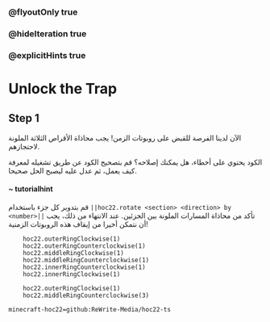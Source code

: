 ### @flyoutOnly true
### @hideIteration true
### @explicitHints true


# Unlock the Trap

## Step 1
الآن لدينا الفرصة للقبض على روبوتات الزمن! يجب محاذاة الأقراص الثلاثة الملونة لاحتجازهم.

الكود يحتوي على أخطاء، هل يمكنك إصلاحه؟ قم بتصحيح الكود عن طريق تشغيله لمعرفة كيف يعمل، ثم عدل عليه ليصبح الحل صحيحا.

#### ~ tutorialhint 
قم بتدوير كل جزء باستخدام ``||hoc22.rotate <section> <direction> by <number>||`` تأكد من محاذاة المسارات الملونة بين الجزئين. عند الانتهاء من ذلك، يجب أن نتمكن أخيرا من إيقاف هذه الروبوتات الزمنية!

```ghost
    hoc22.outerRingClockwise(1)
    hoc22.outerRingCounterclockwise(1)
    hoc22.middleRingClockwise(1)
    hoc22.middleRingCounterclockwise(1)
    hoc22.innerRingCounterclockwise(1)
    hoc22.innerRingClockwise(1)
```
```template       
    hoc22.outerRingClockwise(1)
    hoc22.middleRingCounterclockwise(3)

```

```package
minecraft-hoc22=github:ReWrite-Media/hoc22-ts
```